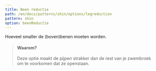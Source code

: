 ```yaml
---
title: Been reductie
path: /en/docs/patterns/shin/options/legreduction
pattern: shin
option: beenReductie
---
```


Hoeveel smaller de (boven)benen moeten worden.

> #### Waarom?
> 
> Deze optie maakt de pijpen strakker dan de rest van je zwembroek om te voorkomen dat ze openstaan.